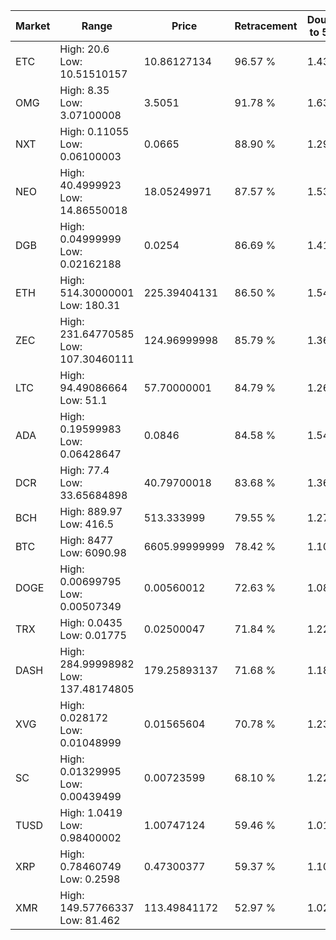 | Market | Range | Price| Retracement | Doubles to 50% |
| --- | --- | --- | --- | --- |
| ETC | High: 20.6<br />Low: 10.51510157 | 10.86127134 | 96.57 % | 1.43 |
| OMG | High: 8.35<br />Low: 3.07100008 | 3.5051 | 91.78 % | 1.63 |
| NXT | High: 0.11055<br />Low: 0.06100003 | 0.0665 | 88.90 % | 1.29 |
| NEO | High: 40.4999923<br />Low: 14.86550018 | 18.05249971 | 87.57 % | 1.53 |
| DGB | High: 0.04999999<br />Low: 0.02162188 | 0.0254 | 86.69 % | 1.41 |
| ETH | High: 514.30000001<br />Low: 180.31 | 225.39404131 | 86.50 % | 1.54 |
| ZEC | High: 231.64770585<br />Low: 107.30460111 | 124.96999998 | 85.79 % | 1.36 |
| LTC | High: 94.49086664<br />Low: 51.1 | 57.70000001 | 84.79 % | 1.26 |
| ADA | High: 0.19599983<br />Low: 0.06428647 | 0.0846 | 84.58 % | 1.54 |
| DCR | High: 77.4<br />Low: 33.65684898 | 40.79700018 | 83.68 % | 1.36 |
| BCH | High: 889.97<br />Low: 416.5 | 513.333999 | 79.55 % | 1.27 |
| BTC | High: 8477<br />Low: 6090.98 | 6605.99999999 | 78.42 % | 1.10 |
| DOGE | High: 0.00699795<br />Low: 0.00507349 | 0.00560012 | 72.63 % | 1.08 |
| TRX | High: 0.0435<br />Low: 0.01775 | 0.02500047 | 71.84 % | 1.22 |
| DASH | High: 284.99998982<br />Low: 137.48174805 | 179.25893137 | 71.68 % | 1.18 |
| XVG | High: 0.028172<br />Low: 0.01048999 | 0.01565604 | 70.78 % | 1.23 |
| SC | High: 0.01329995<br />Low: 0.00439499 | 0.00723599 | 68.10 % | 1.22 |
| TUSD | High: 1.0419<br />Low: 0.98400002 | 1.00747124 | 59.46 % | 1.01 |
| XRP | High: 0.78460749<br />Low: 0.2598 | 0.47300377 | 59.37 % | 1.10 |
| XMR | High: 149.57766337<br />Low: 81.462 | 113.49841172 | 52.97 % | 1.02 |
